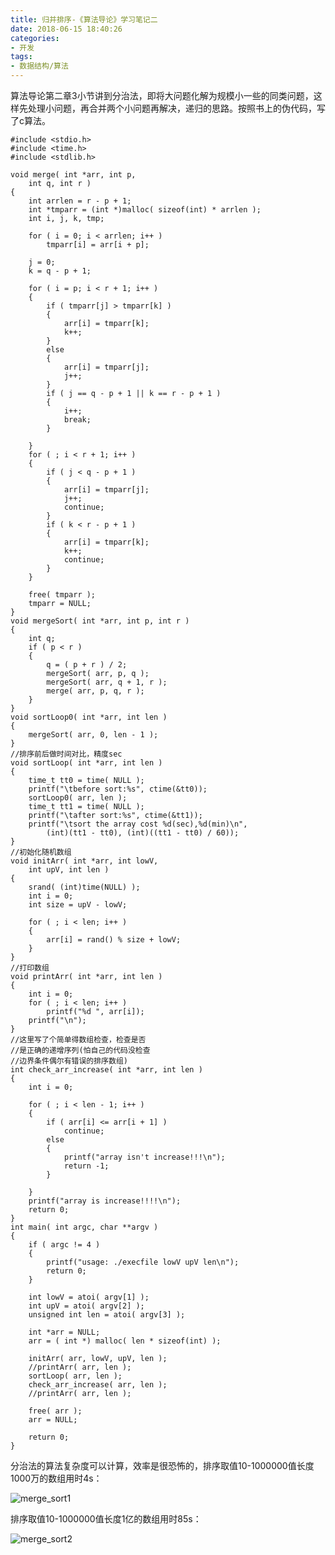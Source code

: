 ```yaml
---
title: 归并排序-《算法导论》学习笔记二
date: 2018-06-15 18:40:26
categories:
- 开发
tags:
- 数据结构/算法
---
```


算法导论第二章3小节讲到分治法，即将大问题化解为规模小一些的同类问题，这样先处理小问题，再合并两个小问题再解决，递归的思路。按照书上的伪代码，写了c算法。

    #include <stdio.h>
    #include <time.h>
    #include <stdlib.h>

    void merge( int *arr, int p,
        int q, int r )
    {
        int arrlen = r - p + 1;
        int *tmparr = (int *)malloc( sizeof(int) * arrlen );
        int i, j, k, tmp;

        for ( i = 0; i < arrlen; i++ )
            tmparr[i] = arr[i + p];

        j = 0;
        k = q - p + 1;

        for ( i = p; i < r + 1; i++ )
        {
            if ( tmparr[j] > tmparr[k] )
            {
                arr[i] = tmparr[k];
                k++;
            }
            else
            {
                arr[i] = tmparr[j];
                j++;
            }
            if ( j == q - p + 1 || k == r - p + 1 )
            {
                i++;
                break;
            }

        }
        for ( ; i < r + 1; i++ )
        {
            if ( j < q - p + 1 )
            {
                arr[i] = tmparr[j];
                j++;
                continue;
            }
            if ( k < r - p + 1 )
            {
                arr[i] = tmparr[k];
                k++;
                continue;
            }
        }

        free( tmparr );
        tmparr = NULL;
    }
    void mergeSort( int *arr, int p, int r )
    {
        int q;
        if ( p < r )
        {
            q = ( p + r ) / 2;
            mergeSort( arr, p, q );
            mergeSort( arr, q + 1, r );
            merge( arr, p, q, r );
        }
    }
    void sortLoop0( int *arr, int len )
    {
        mergeSort( arr, 0, len - 1 );
    }
    //排序前后做时间对比，精度sec
    void sortLoop( int *arr, int len )
    {
        time_t tt0 = time( NULL );
        printf("\tbefore sort:%s", ctime(&tt0));
        sortLoop0( arr, len );
        time_t tt1 = time( NULL );
        printf("\tafter sort:%s", ctime(&tt1));
        printf("\tsort the array cost %d(sec),%d(min)\n",
            (int)(tt1 - tt0), (int)((tt1 - tt0) / 60));
    }
    //初始化随机数组
    void initArr( int *arr, int lowV,
        int upV, int len )
    {
        srand( (int)time(NULL) );
        int i = 0;
        int size = upV - lowV;

        for ( ; i < len; i++ )
        {
            arr[i] = rand() % size + lowV;
        }
    }
    //打印数组
    void printArr( int *arr, int len )
    {
        int i = 0;
        for ( ; i < len; i++ )
            printf("%d ", arr[i]);
        printf("\n");
    }
    //这里写了个简单得数组检查，检查是否
    //是正确的递增序列(怕自己的代码没检查
    //边界条件偶尔有错误的排序数组)
    int check_arr_increase( int *arr, int len )
    {
        int i = 0;

        for ( ; i < len - 1; i++ )
        {
            if ( arr[i] <= arr[i + 1] )
                continue;
            else
            {
                printf("array isn't increase!!!\n");
                return -1;
            }

        }
        printf("array is increase!!!!\n");
        return 0;
    }
    int main( int argc, char **argv )
    {
        if ( argc != 4 )
        {
            printf("usage: ./execfile lowV upV len\n");
            return 0;
        }

        int lowV = atoi( argv[1] );
        int upV = atoi( argv[2] );
        unsigned int len = atoi( argv[3] );

        int *arr = NULL;
        arr = ( int *) malloc( len * sizeof(int) );

        initArr( arr, lowV, upV, len );
        //printArr( arr, len );
        sortLoop( arr, len );
        check_arr_increase( arr, len );
        //printArr( arr, len );

        free( arr );
        arr = NULL;

        return 0;
    }

分治法的算法复杂度可以计算，效率是很恐怖的，排序取值10-1000000值长度1000万的数组用时4s：

![merge_sort1]

排序取值10-1000000值长度1亿的数组用时85s：

![merge_sort2]

[merge_sort1]:/img/merge_sort1.jpeg ""
[merge_sort2]:/img/merge_sort2.jpeg ""